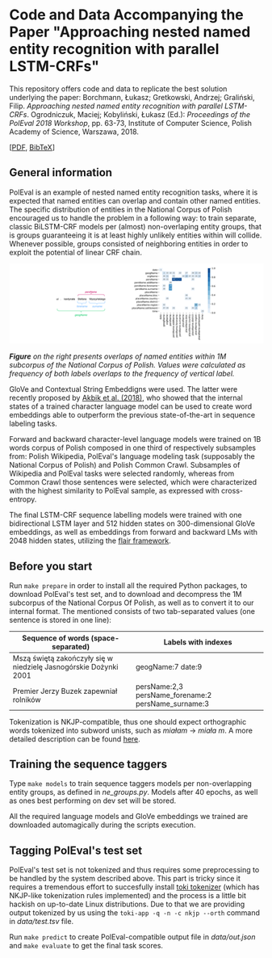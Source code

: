 Code and Data Accompanying the Paper "Approaching nested named entity recognition with parallel LSTM-CRFs"
=======================
This repository offers code and data to replicate the best solution underlying the paper: Borchmann, Łukasz; Gretkowski, Andrzej; Graliński, Filip. _Approaching nested named entity recognition with parallel LSTM-CRFs_. Ogrodniczuk, Maciej; Kobyliński, Łukasz (Ed.): _Proceedings of the PolEval 2018 Workshop_, pp. 63-73, Institute of Computer Science, Polish Academy of Science, Warszawa, 2018.

\[[PDF](http://www.borchmann.pl/wp-content/uploads/2018/10/borchmann-lukasz.pdf), [BibTeX](ref.bib)\]

General information
-------------------
PolEval is an example of nested named entity recognition tasks, where it is expected that named entities can overlap and contain other named entities. The specific distribution of entities in the National Corpus of Polish encouraged us to handle the problem in a following way: to train separate, classic BiLSTM-CRF models per (almost) non-overlaping entity groups, that is groups guaranteeing it is at least highly unlikely entities within will collide. Whenever possible, groups consisted of neighboring entities in order to exploit the potential of linear CRF chain.

![Example of nested named entity and statistics](static/figures.png "Example of nested named entity and statistics")

_**Figure** on the right presents overlaps of named entities within 1M subcorpus of the National Corpus of Polish. Values were calculated as frequency of both labels overlaps to the frequency of vertical label._

GloVe and Contextual String Embeddigns were used. The latter were recently proposed by [Akbik et al. (2018)](http://alanakbik.github.io/papers/coling2018.pdf), who showed that the internal states of a trained character language model can be used to create word embeddings able to outperform the previous state-of-the-art in sequence labeling tasks.

Forward and backward character-level language models were trained on 1B words corpus of Polish composed in one third of respectively subsamples from: Polish Wikipedia, PolEval's language modeling task (supposably the National Corpus of Polish) and Polish Common Crawl. Subsamples of Wikipedia and PolEval tasks were selected randomly, whereas from Common Crawl those sentences were selected, which were characterized with the highest similarity to PolEval sample, as expressed with cross-entropy.

The final LSTM-CRF sequence labelling models were trained with one bidirectional LSTM layer and 512 hidden states on 300-dimensional GloVe embeddings, as well as embeddings from forward and backward LMs with 2048 hidden states, utilizing the [flair framework](https://github.com/zalandoresearch/flair).

Before you start
-------------------

Run `make prepare` in order to install all the required Python packages, to download PolEval's test set, and to download and decompress the 1M subcorpus of the National Corpus Of Polish, as well as to convert it to our internal format. The mentioned consists of two tab-separated values (one sentence is stored in one line):

| **Sequence of words (space-separated)** | **Labels with indexes** |
|-|-|
| Mszą świętą zakończyły się w niedzielę Jasnogórskie Dożynki 2001 | geogName:7 date:9 |
| Premier Jerzy Buzek zapewniał rolników | persName:2,3 persName\_forename:2 persName\_surname:3 |

Tokenization is NKJP-compatible, thus one should expect orthographic words tokenized into subword unists, such as _miałam_ &rarr; _miała_ _m_. A more detailed description can be found [here](http://nkjp.pl/settings/papers/NKJP_ksiazka.pdf).

Training the sequence taggers
-------------------
Type `make models` to train sequence taggers models per non-overlapping entity groups, as defined in _ne\_groups.py_. Models after 40 epochs, as well as ones best performing on dev set will be stored.

All the required language models and GloVe embeddings we trained are downloaded automagically during the scripts execution.

Tagging PolEval's test set
-------------------

PolEval's test set is not tokenized and thus requires some preprocessing to be handled by the system described above. This part is tricky since it requires a tremendous effort to succesfully install [toki tokenizer](http://nlp.pwr.wroc.pl/redmine/projects/toki/wiki) (which has NKJP-like tokenization rules implemented) and the process is a little bit hackish on up-to-date Linux distributions. Due to that we are providing output tokenized by us using the `toki-app -q -n -c nkjp --orth` command in _data/test.tsv_ file.

Run `make predict` to create PolEval-compatible output file in _data/out.json_ and `make evaluate` to get the final task scores.
